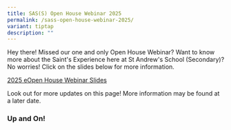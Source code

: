 ```yaml
---
title: SAS(S) Open House Webinar 2025
permalink: /sass-open-house-webinar-2025/
variant: tiptap
description: ""
---
```

<p>Hey there! Missed our one and only Open House Webinar? Want to know more
about the Saint's Experience here at St Andrew's School (Secondary)? No
worries! Click on the slides below for more information.</p>
<p><a href="/files/General Information/2025 eOpen House/2025_e_Open_House_Webinar_Slides_For_Website_.pdf" rel="noopener nofollow" target="_blank">2025 eOpen House Webinar Slides</a>
</p>
<p></p>
<p>Look out for more updates on this page! More information may be found
at a later date.</p>
<h3>Up and On!</h3>
<p></p>